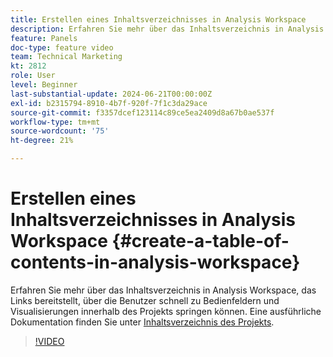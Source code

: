 ```yaml
---
title: Erstellen eines Inhaltsverzeichnisses in Analysis Workspace
description: Erfahren Sie mehr über das Inhaltsverzeichnis in Analysis Workspace, das Links bereitstellt, über die Benutzer schnell zu Bedienfeldern und Visualisierungen innerhalb des Projekts springen können.
feature: Panels
doc-type: feature video
team: Technical Marketing
kt: 2812
role: User
level: Beginner
last-substantial-update: 2024-06-21T00:00:00Z
exl-id: b2315794-8910-4b7f-920f-7f1c3da29ace
source-git-commit: f3357dcef123114c89ce5ea2409d8a67b0ae537f
workflow-type: tm+mt
source-wordcount: '75'
ht-degree: 21%

---
```


# Erstellen eines Inhaltsverzeichnisses in Analysis Workspace {#create-a-table-of-contents-in-analysis-workspace}

Erfahren Sie mehr über das Inhaltsverzeichnis in Analysis Workspace, das Links bereitstellt, über die Benutzer schnell zu Bedienfeldern und Visualisierungen innerhalb des Projekts springen können. Eine ausführliche Dokumentation finden Sie unter [Inhaltsverzeichnis des Projekts](https://experienceleague.adobe.com/en/docs/analytics/analyze/analysis-workspace/build-workspace-project/project-table-of-contents).

>[!VIDEO](https://video.tv.adobe.com/v/26990/?quality=12&learn=on)
